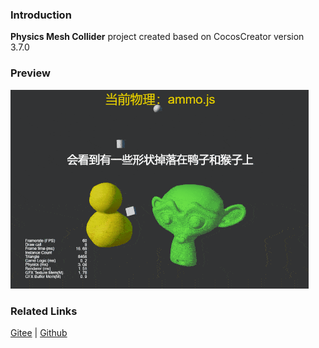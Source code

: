### Introduction
**Physics Mesh Collider** project created based on CocosCreator version 3.7.0

### Preview
![image](../../../gif/202203/2022030423.gif)

### Related Links
[Gitee](https://gitee.com/mirrors_cocos-creator/example-3d/blob/master/physics-3d/assets/cases/scenes) | [Github](https://github.com/cocos-creator/example-3d/blob/master/physics-3d/assets/cases/scenes)